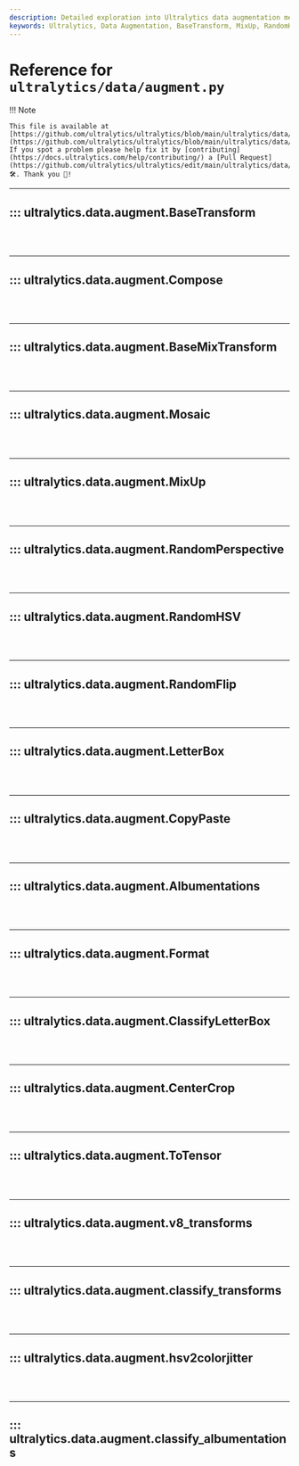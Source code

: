 ```yaml
---
description: Detailed exploration into Ultralytics data augmentation methods including BaseTransform, MixUp, LetterBox, ToTensor, and more for enhancing model performance.
keywords: Ultralytics, Data Augmentation, BaseTransform, MixUp, RandomHSV, LetterBox, Albumentations, classify_transforms, classify_albumentations
---
```


# Reference for `ultralytics/data/augment.py`

!!! Note

    This file is available at [https://github.com/ultralytics/ultralytics/blob/main/ultralytics/data/augment.py](https://github.com/ultralytics/ultralytics/blob/main/ultralytics/data/augment.py). If you spot a problem please help fix it by [contributing](https://docs.ultralytics.com/help/contributing/) a [Pull Request](https://github.com/ultralytics/ultralytics/edit/main/ultralytics/data/augment.py) 🛠️. Thank you 🙏!

---
## ::: ultralytics.data.augment.BaseTransform
<br><br>

---
## ::: ultralytics.data.augment.Compose
<br><br>

---
## ::: ultralytics.data.augment.BaseMixTransform
<br><br>

---
## ::: ultralytics.data.augment.Mosaic
<br><br>

---
## ::: ultralytics.data.augment.MixUp
<br><br>

---
## ::: ultralytics.data.augment.RandomPerspective
<br><br>

---
## ::: ultralytics.data.augment.RandomHSV
<br><br>

---
## ::: ultralytics.data.augment.RandomFlip
<br><br>

---
## ::: ultralytics.data.augment.LetterBox
<br><br>

---
## ::: ultralytics.data.augment.CopyPaste
<br><br>

---
## ::: ultralytics.data.augment.Albumentations
<br><br>

---
## ::: ultralytics.data.augment.Format
<br><br>

---
## ::: ultralytics.data.augment.ClassifyLetterBox
<br><br>

---
## ::: ultralytics.data.augment.CenterCrop
<br><br>

---
## ::: ultralytics.data.augment.ToTensor
<br><br>

---
## ::: ultralytics.data.augment.v8_transforms
<br><br>

---
## ::: ultralytics.data.augment.classify_transforms
<br><br>

---
## ::: ultralytics.data.augment.hsv2colorjitter
<br><br>

---
## ::: ultralytics.data.augment.classify_albumentations
<br><br>
